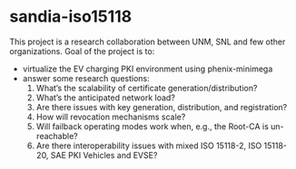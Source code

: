 # sandia-iso15118
This project is a research collaboration between UNM, SNL and few other organizations. Goal of the project is to:
- virtualize the EV charging PKI environment using phenix-minimega
- answer some research questions:
  1. What’s the scalability of certificate generation/distribution?
  2. What’s the anticipated network load?
  3. Are there issues with key generation, distribution, and registration?
  4. How will revocation mechanisms scale?
  5. Will failback operating modes work when, e.g., the Root-CA is un-reachable?
  6. Are there interoperability issues with mixed ISO 15118-2, ISO 15118-20, SAE PKI Vehicles and EVSE?
